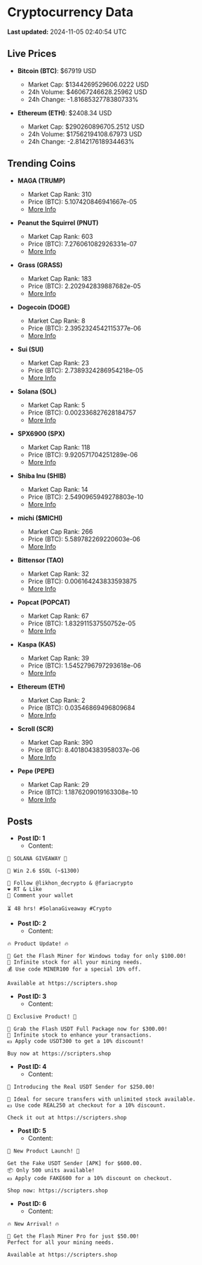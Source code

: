 # Cryptocurrency Data

**Last updated:** 2024-11-05 02:40:54 UTC

## Live Prices
- **Bitcoin (BTC)**: $67919 USD
  - Market Cap: $1344269529606.0222 USD
  - 24h Volume: $46067246628.25962 USD
  - 24h Change: -1.8168532778380733%

- **Ethereum (ETH)**: $2408.34 USD
  - Market Cap: $290260896705.2512 USD
  - 24h Volume: $17562194108.67973 USD
  - 24h Change: -2.814217618934463%

## Trending Coins
- **MAGA (TRUMP)**
  - Market Cap Rank: 310
  - Price (BTC): 5.107420846941667e-05
  - [More Info](https://www.coingecko.com/en/coins/maga)

- **Peanut the Squirrel (PNUT)**
  - Market Cap Rank: 603
  - Price (BTC): 7.276061082926331e-07
  - [More Info](https://www.coingecko.com/en/coins/peanut-the-squirrel)

- **Grass (GRASS)**
  - Market Cap Rank: 183
  - Price (BTC): 2.202942839887682e-05
  - [More Info](https://www.coingecko.com/en/coins/grass)

- **Dogecoin (DOGE)**
  - Market Cap Rank: 8
  - Price (BTC): 2.3952324542115377e-06
  - [More Info](https://www.coingecko.com/en/coins/dogecoin)

- **Sui (SUI)**
  - Market Cap Rank: 23
  - Price (BTC): 2.7389324286954218e-05
  - [More Info](https://www.coingecko.com/en/coins/sui)

- **Solana (SOL)**
  - Market Cap Rank: 5
  - Price (BTC): 0.002336827628184757
  - [More Info](https://www.coingecko.com/en/coins/solana)

- **SPX6900 (SPX)**
  - Market Cap Rank: 118
  - Price (BTC): 9.920571704251289e-06
  - [More Info](https://www.coingecko.com/en/coins/spx6900)

- **Shiba Inu (SHIB)**
  - Market Cap Rank: 14
  - Price (BTC): 2.5490965949278803e-10
  - [More Info](https://www.coingecko.com/en/coins/shiba-inu)

- **michi ($MICHI)**
  - Market Cap Rank: 266
  - Price (BTC): 5.589782269220603e-06
  - [More Info](https://www.coingecko.com/en/coins/michicoin)

- **Bittensor (TAO)**
  - Market Cap Rank: 32
  - Price (BTC): 0.006164243833593875
  - [More Info](https://www.coingecko.com/en/coins/bittensor)

- **Popcat (POPCAT)**
  - Market Cap Rank: 67
  - Price (BTC): 1.832911537550752e-05
  - [More Info](https://www.coingecko.com/en/coins/popcat)

- **Kaspa (KAS)**
  - Market Cap Rank: 39
  - Price (BTC): 1.5452796797293618e-06
  - [More Info](https://www.coingecko.com/en/coins/kaspa)

- **Ethereum (ETH)**
  - Market Cap Rank: 2
  - Price (BTC): 0.03546869496809684
  - [More Info](https://www.coingecko.com/en/coins/ethereum)

- **Scroll (SCR)**
  - Market Cap Rank: 390
  - Price (BTC): 8.401804383958037e-06
  - [More Info](https://www.coingecko.com/en/coins/scroll)

- **Pepe (PEPE)**
  - Market Cap Rank: 29
  - Price (BTC): 1.1876209019163308e-10
  - [More Info](https://www.coingecko.com/en/coins/pepe)

## Posts
- **Post ID: 1**
  - Content:
```
🚀 SOLANA GIVEAWAY 🚀

🎁 Win 2.6 $SOL (~$1300)

🤝 Follow @likhon_decrypto & @fariacrypto
❤️ RT & Like
💬 Comment your wallet

⏳ 48 hrs! #SolanaGiveaway #Crypto
```

- **Post ID: 2**
  - Content:
```
🔥 Product Update! 🔥

🚀 Get the Flash Miner for Windows today for only $100.00!
🔋 Infinite stock for all your mining needs.
💰 Use code MINER100 for a special 10% off.

Available at https://scripters.shop
```

- **Post ID: 3**
  - Content:
```
🎁 Exclusive Product! 🎁

💸 Grab the Flash USDT Full Package now for $300.00!
🎉 Infinite stock to enhance your transactions.
💵 Apply code USDT300 to get a 10% discount!

Buy now at https://scripters.shop
```

- **Post ID: 4**
  - Content:
```
💎 Introducing the Real USDT Sender for $250.00!

💼 Ideal for secure transfers with unlimited stock available.
💵 Use code REAL250 at checkout for a 10% discount.

Check it out at https://scripters.shop
```

- **Post ID: 5**
  - Content:
```
🚀 New Product Launch! 🚀

Get the Fake USDT Sender [APK] for $600.00.
📦 Only 500 units available!
💵 Apply code FAKE600 for a 10% discount on checkout.

Shop now: https://scripters.shop
```

- **Post ID: 6**
  - Content:
```
🔥 New Arrival! 🔥

💸 Get the Flash Miner Pro for just $50.00!
Perfect for all your mining needs.

Available at https://scripters.shop
```

